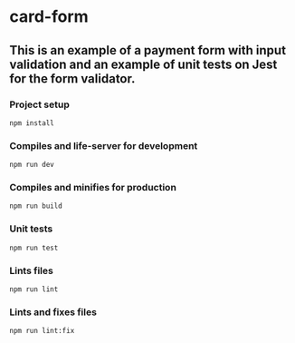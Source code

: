 # card-form
## This is an example of a payment form with input validation and an example of unit tests on Jest for the form validator.

### Project setup
```
npm install
```

### Compiles and life-server for development
```
npm run dev
```

### Compiles and minifies for production
```
npm run build
```

### Unit tests
```
npm run test
```

### Lints files
```
npm run lint
```

### Lints and fixes files
```
npm run lint:fix
```
